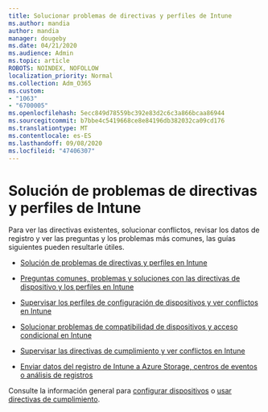 ```yaml
---
title: Solucionar problemas de directivas y perfiles de Intune
ms.author: mandia
author: mandia
manager: dougeby
ms.date: 04/21/2020
ms.audience: Admin
ms.topic: article
ROBOTS: NOINDEX, NOFOLLOW
localization_priority: Normal
ms.collection: Adm_O365
ms.custom:
- "1063"
- "6700005"
ms.openlocfilehash: 5ecc849d78559bc392e83d2c6c3a866bcaa86944
ms.sourcegitcommit: b7bbe4c5419668ce8e84196db382032ca09cd176
ms.translationtype: MT
ms.contentlocale: es-ES
ms.lasthandoff: 09/08/2020
ms.locfileid: "47406307"
---
```

# <a name="troubleshooting-intune-policy-and-profiles"></a>Solución de problemas de directivas y perfiles de Intune

Para ver las directivas existentes, solucionar conflictos, revisar los datos de registro y ver las preguntas y los problemas más comunes, las guías siguientes pueden resultarle útiles.

- [Solución de problemas de directivas y perfiles en Intune](https://docs.microsoft.com/mem/intune/configuration/troubleshoot-policies-in-microsoft-intune)

- [Preguntas comunes, problemas y soluciones con las directivas de dispositivo y los perfiles en Intune](https://docs.microsoft.com/intune/device-profile-troubleshoot)

- [Supervisar los perfiles de configuración de dispositivos y ver conflictos en Intune](https://docs.microsoft.com/intune/device-profile-monitor)

- [Solucionar problemas de compatibilidad de dispositivos y acceso condicional en Intune](https://docs.microsoft.com/intune/troubleshoot-conditional-access)

- [Supervisar las directivas de cumplimiento y ver conflictos en Intune](https://docs.microsoft.com/intune/compliance-policy-monitor)

- [Enviar datos del registro de Intune a Azure Storage, centros de eventos o análisis de registros](https://docs.microsoft.com/intune/review-logs-using-azure-monitor)

Consulte la información general para [configurar dispositivos](https://docs.microsoft.com/intune/device-profiles) o [usar directivas de cumplimiento](https://docs.microsoft.com/intune/device-compliance-get-started).